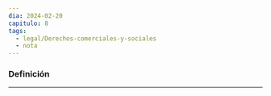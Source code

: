 ```yaml
---
dia: 2024-02-20
capitulo: 8
tags:
  - legal/Derechos-comerciales-y-sociales
  - nota
---
```

### Definición
---
